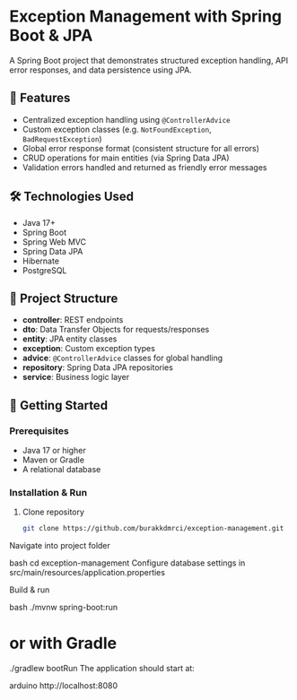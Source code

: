 # Exception Management with Spring Boot & JPA

A Spring Boot project that demonstrates structured exception handling, API error responses, and data persistence using JPA.

## 🚀 Features

- Centralized exception handling using `@ControllerAdvice`  
- Custom exception classes (e.g. `NotFoundException`, `BadRequestException`)  
- Global error response format (consistent structure for all errors)  
- CRUD operations for main entities (via Spring Data JPA)  
- Validation errors handled and returned as friendly error messages  

## 🛠 Technologies Used

- Java 17+  
- Spring Boot  
- Spring Web MVC  
- Spring Data JPA  
- Hibernate  
- PostgreSQL

## 📁 Project Structure

- **controller**: REST endpoints  
- **dto**: Data Transfer Objects for requests/responses  
- **entity**: JPA entity classes  
- **exception**: Custom exception types  
- **advice**: `@ControllerAdvice` classes for global handling  
- **repository**: Spring Data JPA repositories  
- **service**: Business logic layer  

## 🔧 Getting Started

### Prerequisites

- Java 17 or higher  
- Maven or Gradle  
- A relational database

### Installation & Run

1. Clone repository  
   ```bash
   git clone https://github.com/burakkdmrci/exception-management.git
Navigate into project folder

bash
cd exception-management
Configure database settings in src/main/resources/application.properties

Build & run

bash
./mvnw spring-boot:run
# or with Gradle
./gradlew bootRun
The application should start at:

arduino
http://localhost:8080
